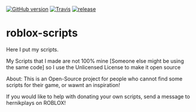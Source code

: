 [![GitHub version](https://badge.fury.io/gh/hernikplays%2Froblox-scripts.svg)](https://badge.fury.io/gh/hernikplays%2Froblox-scripts) [![Travis](https://img.shields.io/travis/rust-lang/rust.svg)]() [![release](http://github-release-version.herokuapp.com/github/hernikplays/roblox-scripts/release.png?style=flat)](https://github.com/allure-framework/allure-core/releases/latest)
# roblox-scripts
Here I put my scripts.

My Scripts that I made are not 100% mine [Someone else might be using the same code] so I use the Unlicensed License to make it open source


About: This is an Open-Source project for people who cannot find some scripts for their game, or wawnt an inspiration!

If you would like to help with donating your own scripts, send a message to hernikplays on ROBLOX!
